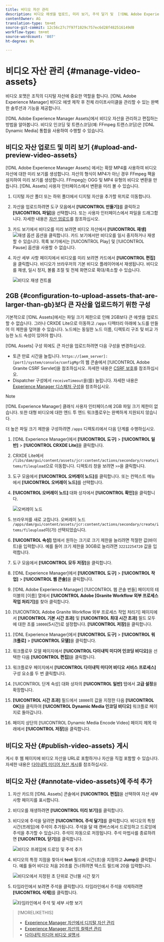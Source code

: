 ```yaml
---
title: 비디오 자산 관리
description: 비디오 에셋을 업로드, 미리 보기, 주석 달기 및  [!DNL Adobe Experience Manager]에 게시할 수 있습니다.
contentOwner: AG
translation-type: tm+mt
source-git-commit: 12c56c27c7f97f1029c757ec6d28f482516149d0
workflow-type: tm+mt
source-wordcount: '807'
ht-degree: 0%

---
```



# 비디오 자산 관리 {#manage-video-assets}

비디오 포맷은 조직의 디지털 자산에 중요한 역할을 합니다. [!DNL Adobe Experience Manager] 비디오 에셋 제작 후 전체 라이프사이클을 관리할 수 있는 완벽한 솔루션과 기능을 제공합니다.

[!DNL Adobe Experience Manager Assets]에서 비디오 자산을 관리하고 편집하는 방법을 알아봅니다. 비디오 인코딩 및 트랜스코딩(예: FFmpeg 트랜스코딩)은 [!DNL Dynamic Media] 통합을 사용하여 수행할 수 있습니다.

## 비디오 자산 업로드 및 미리 보기 {#upload-and-preview-video-assets}

[!DNL Adobe Experience Manager Assets] 에서는 확장 MP4를 사용하여 비디오 자산에 대한 미리 보기를 생성합니다. 자산의 형식이 MP4가 아닌 경우 FFmpeg 팩을 설치하여 미리 보기를 생성합니다. FFmpeg는 OGG 및 MP4 유형의 비디오 변환을 만듭니다. [!DNL Assets] 사용자 인터페이스에서 변환을 미리 볼 수 있습니다.

1. 디지털 자산 폴더 또는 하위 폴더에서 디지털 자산을 추가할 위치로 이동합니다.
1. 자산을 업로드하려면 도구 모음에서 **[!UICONTROL 만들기]**&#x200B;를 클릭하고 **[!UICONTROL 파일]**&#x200B;을 선택합니다. 또는 사용자 인터페이스에서 파일을 드래그합니다. 자세한 내용은 [자산 업로드](manage-assets.md#uploading-assets)를 참조하십시오.
1. 카드 보기에서 비디오를 미리 보려면 비디오 자산에서 **[!UICONTROL 재생]** ![재생 옵션](assets/do-not-localize/play.png) 옵션을 클릭합니다. 카드 보기에서만 비디오를 일시 중지하거나 재생할 수 있습니다. 목록 보기에서는 [!UICONTROL Play] 및 [!UICONTROL Pause] 옵션을 사용할 수 없습니다.

1. 자산 세부 사항 페이지에서 비디오를 미리 보려면 카드에서 **[!UICONTROL 편집]**&#x200B;을 클릭합니다. 비디오가 브라우저의 기본 비디오 플레이어에서 재생됩니다. 비디오를 재생, 일시 정지, 볼륨 조절 및 전체 화면으로 확대/축소할 수 있습니다.

   ![비디오 재생 컨트롤](assets/video-playback-controls.png)

## 2GB {#configuration-to-upload-assets-that-are-larger-than-gb}보다 큰 자산을 업로드하기 위한 구성

기본적으로 [!DNL Assets]에서는 파일 크기 제한으로 인해 2GB보다 큰 에셋을 업로드할 수 없습니다. 그러나 CRXDE Lite으로 이동하고 `/apps` 디렉터리 아래에 노드를 만들어 이 제한을 덮어쓸 수 있습니다. 노드에는 동일한 노드 이름, 디렉토리 구조 및 비교 가능한 노드 속성이 있어야 합니다.

[!DNL Assets] 구성 외에도 큰 자산을 업로드하려면 다음 구성을 변경하십시오.

* 토큰 만료 시간을 늘립니다. `https://[aem_server]:[port]/system/console/configMgr`의 웹 콘솔에서 [!UICONTROL Adobe Granite CSRF Servlet]을 참조하십시오. 자세한 내용은 [CSRF 보호](/help/sites-developing/csrf-protection.md)를 참조하십시오.
* Dispatcher 구성에서 `receiveTimeout`을(를) 늘립니다. 자세한 내용은 [Experience Manager 디스패처 구성](https://experienceleague.adobe.com/docs/experience-manager-dispatcher/using/configuring/dispatcher-configuration.html#renders-options)을 참조하십시오.

>[!NOTE]
>
>[!DNL Experience Manager] 클래식 사용자 인터페이스에 2GB 파일 크기 제한이 없습니다. 또한 대형 비디오에 대한 엔드 투 엔드 워크플로우는 완벽하게 지원되지 않습니다.

더 높은 파일 크기 제한을 구성하려면 `/apps` 디렉토리에서 다음 단계를 수행하십시오.

1. [!DNL Experience Manager]에서 **[!UICONTROL 도구]** > **[!UICONTROL 일반]** > **[!UICONTROL CRXDE Lite]**&#x200B;을 클릭합니다.
1. CRXDE Lite에서 `/libs/dam/gui/content/assets/jcr:content/actions/secondary/create/items/fileupload`으로 이동합니다. 디렉토리 창을 보려면 `>>`을 클릭합니다.
1. 도구 모음에서 **[!UICONTROL 오버레이 노드]**&#x200B;를 클릭합니다. 또는 컨텍스트 메뉴에서 **[!UICONTROL 오버레이 노드]**&#x200B;를 선택합니다.
1. **[!UICONTROL 오버레이 노드]** 대화 상자에서 **[!UICONTROL 확인]**&#x200B;을 클릭합니다.

   ![오버레이 노드](assets/overlay-node-path.png)

1. 브라우저를 새로 고칩니다. 오버레이 노드 `/apps/dam/gui/content/assets/jcr:content/actions/secondary/create/items/fileupload`이(가) 선택되었습니다.
1. **[!UICONTROL 속성]** 탭에서 원하는 크기로 크기 제한을 늘리려면 적절한 값(바이트)을 입력합니다. 예를 들어 크기 제한을 30GB로 늘리려면 `32212254720` 값을 입력합니다.

1. 도구 모음에서 **[!UICONTROL 모두 저장]**&#x200B;을 클릭합니다.
1. [!DNL Experience Manager]에서 **[!UICONTROL 도구]** > **[!UICONTROL 작업]** > **[!UICONTROL 웹 콘솔]**&#x200B;을 클릭합니다.
1. [!DNL Adobe Experience Manager] [!UICONTROL 웹 콘솔 번들] 페이지의 테이블의 [이름] 열에서 **[!UICONTROL Adobe [Granite Workflow 외부 프로세스 작업 처리기]**&#x200B;를 찾아 클릭합니다.
1. [!UICONTROL Adobe Granite Workflow 외부 프로세스 작업 처리기] 페이지에서 **[!UICONTROL 기본 시간 초과]** 및 **[!UICONTROL 최대 시간 초과]** 필드 모두에 대한 초를 `18000`(5시간)로 설정합니다. **[!UICONTROL 저장]**&#x200B;을 클릭합니다.
1. [!DNL Experience Manager]에서 **[!UICONTROL 도구]** > **[!UICONTROL 워크플로]** > **[!UICONTROL 모델]**&#x200B;을 클릭합니다.
1. 워크플로우 모델 페이지에서 **[!UICONTROL 다이내믹 미디어 인코딩 비디오]**&#x200B;을 선택한 다음 **[!UICONTROL 편집]**&#x200B;을 클릭합니다.
1. 워크플로우 페이지에서 **[!UICONTROL 다이내믹 미디어 비디오 서비스 프로세스]** 구성 요소를 두 번 클릭합니다.
1. [!UICONTROL 단계 속성] 대화 상자의 **[!UICONTROL 일반]** 탭에서 **고급 설정**&#x200B;을 확장합니다.
1. **[!UICONTROL 시간 초과]** 필드에서 `18000`의 값을 지정한 다음 **[!UICONTROL OK]**&#x200B;을 클릭하여 **[!UICONTROL Dynamic Media 인코딩 비디오]** 워크플로 페이지로 돌아갑니다.
1. 페이지 상단의 [!UICONTROL Dynamic Media Encode Video] 페이지 제목 아래에서 **[!UICONTROL 저장]**&#x200B;을 클릭합니다.

## 비디오 자산 {#publish-video-assets} 게시

게시 후 웹 페이지에 비디오 자산을 URL로 포함하거나 자산을 직접 포함할 수 있습니다. 자세한 내용은 [다이내믹 미디어 자산 게시](/help/assets/publishing-dynamicmedia-assets.md)를 참조하십시오.

## 비디오 자산 {#annotate-video-assets}에 주석 추가

1. 자산 카드의 [!DNL Assets] 콘솔에서 **[!UICONTROL 편집]**&#x200B;을 선택하여 자산 세부 사항 페이지를 표시합니다.
1. 비디오를 재생하려면 **[!UICONTROL 미리 보기]**&#x200B;를 클릭합니다.
1. 비디오에 주석을 달려면 **[!UICONTROL 주석 달기]**&#x200B;를 클릭합니다. 비디오의 특정 시간(프레임)에 주석이 추가됩니다. 주석을 달 때 캔버스에서 드로잉하고 드로잉에 주석을 추가할 수 있습니다. 주석이 자동으로 저장됩니다. 주석 마법사를 종료하려면 **[!UICONTROL 닫기]**&#x200B;를 클릭합니다.

   ![비디오 프레임에 드로잉 및 주석 추가](assets/annotate-video.png)

1. 비디오의 특정 지점을 찾아서 **text** 필드에 시간(초)을 지정하고 **Jump**&#x200B;을 클릭합니다. 예를 들어 비디오 처음 20초를 건너뛰려면 텍스트 필드에 20을 입력합니다.

   ![비디오에서 지정된 초 단위로 건너뛸 시간 찾기](assets/seek-in-video.png)

1. 타임라인에서 보려면 주석을 클릭합니다. 타임라인에서 주석을 삭제하려면 **[!UICONTROL 삭제]**&#x200B;를 클릭합니다.

   ![타임라인에서 주석 및 세부 사항 보기](assets/timeline-view-annotation.png)

>[!MORELIKETHIS]
>
>* [Experience Manager 자산에서 디지털 자산 관리](/help/assets/manage-assets.md)
>* [Experience Manager 자산의 컬렉션 관리](/help/assets/manage-collections.md)
>* [다이내믹 미디어 비디오 설명서](/help/assets/video.md).

